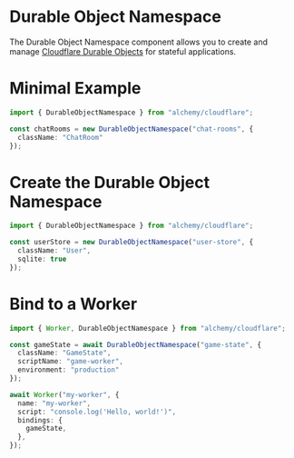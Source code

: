 # Durable Object Namespace

The Durable Object Namespace component allows you to create and manage [Cloudflare Durable Objects](https://developers.cloudflare.com/workers/learning/using-durable-objects) for stateful applications.

# Minimal Example

```ts
import { DurableObjectNamespace } from "alchemy/cloudflare";

const chatRooms = new DurableObjectNamespace("chat-rooms", {
  className: "ChatRoom"
});
```

# Create the Durable Object Namespace

```ts
import { DurableObjectNamespace } from "alchemy/cloudflare";

const userStore = new DurableObjectNamespace("user-store", {
  className: "User",
  sqlite: true
});
```

# Bind to a Worker

```ts
import { Worker, DurableObjectNamespace } from "alchemy/cloudflare";

const gameState = await DurableObjectNamespace("game-state", {
  className: "GameState",
  scriptName: "game-worker",
  environment: "production"
});

await Worker("my-worker", {
  name: "my-worker",
  script: "console.log('Hello, world!')",
  bindings: {
    gameState,
  },
});
```